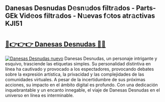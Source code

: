 ## Danesas Desnudas D𝚎sn𝚞dos filtr𝚊dos - Parts-GEk Vid𝚎os filtr𝚊dos - N𝚞evas f𝚘tos atr𝚊ctivas KJI51

# <h2><a href="http://mba0puk.tromn.icu/?c=Danesas+Desnudas">🔗👉👉👉 Danesas Desnudas 🔗🔗</a></h2>

[![Danesas Desnudas nuevo](https://i.imgur.com/pEAQMta.gif)](http://mba0puk.tromn.icu/?c=Danesas+Desnudas)
Danesas Desnudas, un personaje intrigante y esquivo, trasciende las etiquetas simples. Su personalidad distintiva en línea ha cautivado y provocado a los espectadores, provocando debates sobre la expresión artística, la privacidad y las complejidades de las comunidades virtuales. A pesar de la incertidumbre de sus próximas acciones, su impacto en el ámbito digital es profundo. Con una dedicación inquebrantable y un encanto innegable, el viaje de Danesas Desnudas en el universo en línea es interminable.
